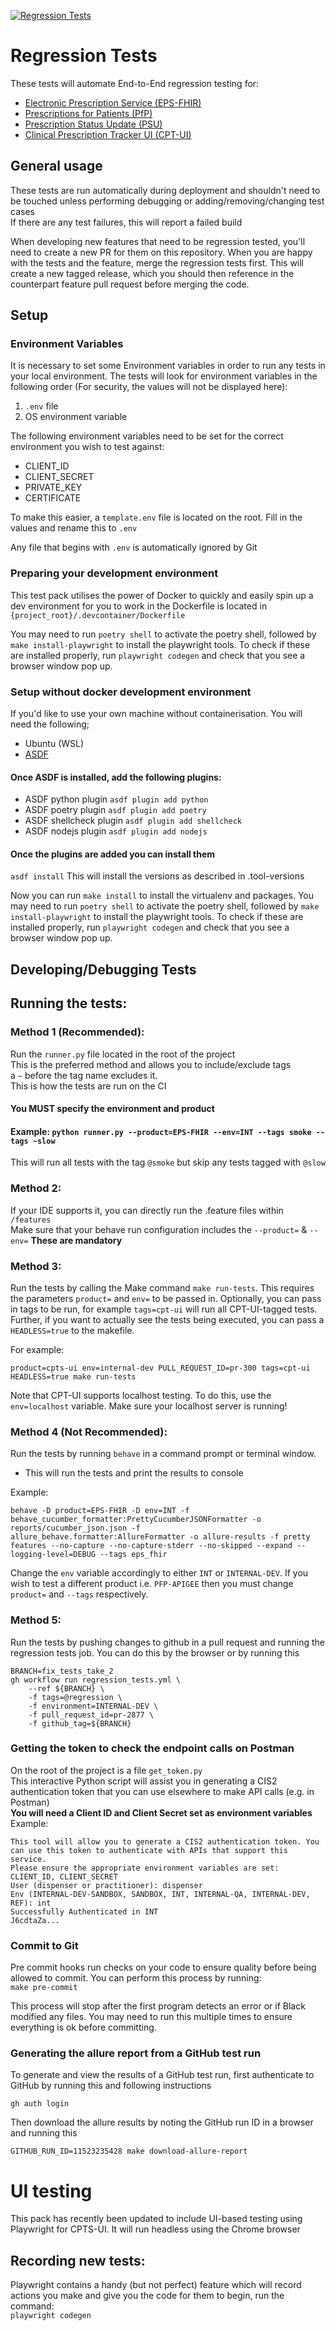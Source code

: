 [![Regression Tests](https://github.com/NHSDigital/electronic-prescription-service-api-regression-tests/actions/workflows/regression_tests.yml/badge.svg?branch=main)](https://github.com/NHSDigital/electronic-prescription-service-api-regression-tests/actions/workflows/regression_tests.yml)

# Regression Tests
These tests will automate End-to-End regression testing for:
* [Electronic Prescription Service (EPS-FHIR)](https://digital.nhs.uk/developer/api-catalogue/electronic-prescription-service-fhir)
* [Prescriptions for Patients (PfP)](https://digital.nhs.uk/developer/api-catalogue/prescriptions-for-patients)
* [Prescription Status Update (PSU)](https://digital.nhs.uk/developer/api-catalogue/prescription-status-update-fhir/)
* [Clinical Prescription Tracker UI (CPT-UI)](https://github.com/NHSDigital/eps-prescription-tracker-ui)

## General usage
These tests are run automatically during deployment and shouldn't need to be touched unless performing debugging or
adding/removing/changing test cases <br />
If there are any test failures, this will report a failed build

When developing new features that need to be regression tested, you'll need to create a new PR for them on this repository. When you are happy with the tests and the feature, merge the regression tests first. This will create a new tagged release, which you should then reference in the counterpart feature pull request before merging the code.

## Setup

### Environment Variables
It is necessary to set some Environment variables in order to run any tests in your local environment. The tests will look for environment variables in the following order
(For security, the values will not be displayed here):
1. `.env` file
2. OS environment variable

The following environment variables need to be set for the correct environment you wish to test against:
* CLIENT_ID
* CLIENT_SECRET
* PRIVATE_KEY
* CERTIFICATE

To make this easier, a `template.env` file is located on the root. Fill in the values and rename this to `.env`

Any file that begins with `.env` is automatically ignored by Git

### Preparing your development environment
This test pack utilises the power of Docker to quickly and easily spin up a dev environment for you to work in
the Dockerfile is located in `{project_root}/.devcontainer/Dockerfile`

You may need to run `poetry shell` to activate the poetry shell, followed by `make install-playwright` to install the playwright tools. To check if these are installed properly, run `playwright codegen` and check that you see a browser window pop up.

### Setup without docker development environment
If you'd like to use your own machine without containerisation. You will need the following;
* Ubuntu (WSL)
* [ASDF](https://asdf-vm.com/guide/getting-started.html)
#### Once ASDF is installed, add the following plugins:
* ASDF python plugin `asdf plugin add python`
* ASDF poetry plugin `asdf plugin add poetry`
* ASDF shellcheck plugin `asdf plugin add shellcheck`
* ASDF nodejs plugin `asdf plugin add nodejs`
#### Once the plugins are added you can install them
`asdf install` This will install the versions as described in .tool-versions

Now you can run `make install` to install the virtualenv and packages. You may need to run `poetry shell` to activate the poetry shell, followed by `make install-playwright` to install the playwright tools. To check if these are installed properly, run `playwright codegen` and check that you see a browser window pop up.

## Developing/Debugging Tests

## Running the tests:
### Method 1 (Recommended):
Run the `runner.py` file located in the root of the project <br />
This is the preferred method and allows you to include/exclude tags <br />
a `~` before the tag name excludes it. <br />
This is how the tests are run on the CI
<h4> You MUST specify the environment and product <br />

#### Example: `python runner.py --product=EPS-FHIR --env=INT --tags smoke --tags ~slow`
This will run all tests with the tag `@smoke` but skip any tests tagged with `@slow`

### Method 2:
If your IDE supports it, you can directly run the .feature files within `/features` <br />
Make sure that your behave run configuration includes the `--product=` & `--env=` <B>These are mandatory</B>

### Method 3:
Run the tests by calling the Make command `make run-tests`. This requires the parameters `product=` and `env=` to be passed in.
Optionally, you can pass in tags to be run, for example `tags=cpt-ui` will run all CPT-UI-tagged tests.
Further, if you want to actually see the tests being executed, you can pass a `HEADLESS=true` to the makefile.

For example:
```
product=cpts-ui env=internal-dev PULL_REQUEST_ID=pr-300 tags=cpt-ui HEADLESS=true make run-tests
```

Note that CPT-UI supports localhost testing. To do this, use the `env=localhost` variable. Make sure your localhost server is running!

### Method 4 (Not Recommended):
Run the tests by running `behave` in a command prompt or terminal window.
* This will run the tests and print the results to console

Example:
```
behave -D product=EPS-FHIR -D env=INT -f behave_cucumber_formatter:PrettyCucumberJSONFormatter -o reports/cucumber_json.json -f
allure_behave.formatter:AllureFormatter -o allure-results -f pretty features --no-capture --no-capture-stderr --no-skipped --expand --logging-level=DEBUG --tags eps_fhir
```

Change the `env` variable accordingly to either `INT` or `INTERNAL-DEV`.
If you wish to test a different product i.e. `PFP-APIGEE` then you must change `product=` and `--tags` respectively.

### Method 5:
Run the tests by pushing changes to github in a pull request and running the regression tests job.
You can do this by the browser or by running this
```
BRANCH=fix_tests_take_2
gh workflow run regression_tests.yml \
    --ref ${BRANCH} \
    -f tags=@regression \
    -f environment=INTERNAL-DEV \
    -f pull_request_id=pr-2877 \
    -f github_tag=${BRANCH}
```

### Getting the token to check the endpoint calls on Postman
On the root of the project is a file `get_token.py` <br>
This interactive Python script will assist you in generating a CIS2 authentication token that you can use elsewhere to make API calls (e.g. in Postman)
<br> **You will need a Client ID and Client Secret set as environment variables** </br>
Example:
```
This tool will allow you to generate a CIS2 authentication token. You can use this token to authenticate with APIs that support this service.
Please ensure the appropriate environment variables are set: CLIENT_ID, CLIENT_SECRET
User (dispenser or practitioner): dispenser
Env (INTERNAL-DEV-SANDBOX, SANDBOX, INT, INTERNAL-QA, INTERNAL-DEV, REF): int
Successfully Authenticated in INT
J6cdtaZa...
```
### Commit to Git
Pre commit hooks run checks on your code to ensure quality before being allowed to commit. You can perform this process by running: <br /> `make pre-commit`

This process will stop after the first program detects an error or if Black modified any files.
You may need to run this multiple times to ensure everything is ok before committing.


### Generating the allure report from a GitHub test run
To generate and view the results of a GitHub test run, first authenticate to GitHub by running this and following instructions
```
gh auth login
```
Then download the allure results by noting the GitHub run ID in a browser and running this
```
GITHUB_RUN_ID=11523235428 make download-allure-report
```

# UI testing
This pack has recently been updated to include UI-based testing using Playwright for CPTS-UI. It will run headless using the Chrome browser

## Recording new tests:
Playwright contains a handy (but not perfect) feature which will record actions you make and give you the code for them
to begin, run the command: <br />
`playwright codegen`
